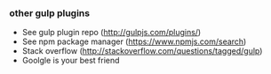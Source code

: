 ### other gulp plugins

* See gulp plugin repo (http://gulpjs.com/plugins/)
* See npm package manager (https://www.npmjs.com/search)
* Stack overflow (http://stackoverflow.com/questions/tagged/gulp)
* Goolgle is your best friend 
